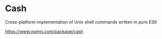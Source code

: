 # Cash
Cross-platform implementation of Unix shell commands written in pure ES6

https://www.npmjs.com/package/cash

